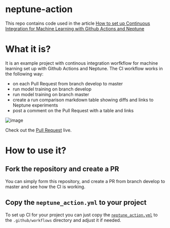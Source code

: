 # neptune-action

This repo contains code used in the article [How to set up Continuous Integration for Machine Learning with Github Actions and Neptune]()

# What it is?

It is an example project with continous integration worfkflow for machine learning set up with Github Actions and Neptune.
The CI workflow works in the following way:

* on each Pull Request from branch develop to master
* run model training on branch develop
* run model training on branch master
* create a run comparison markdown table showing diffs and links to Neptune experiments
* post a comment on the Pull Request with a table and links

![image](https://neptune.ai/wp-content/uploads/pr_comment.gif)

Check out the [Pull Request](https://github.com/neptune-ai/neptune-action/pull/31) live. 

# How to use it?

## Fork the repository and create a PR

You can simply form this repository, and create a PR from branch develop to master and see how the CI is working.

## Copy the `neptune_action.yml` to your project

To set up CI for your project you can just copy the [`neptune_action.yml`](https://github.com/neptune-ai/neptune-action/blob/master/.github/workflows/neptune_action.yml) to the `.github/workflows` directory and adjust it if needed.
